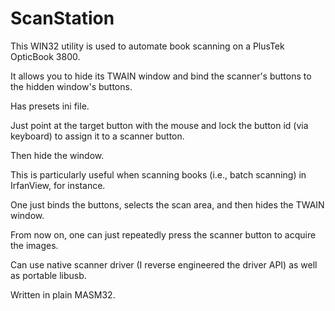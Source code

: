 # ScanStation

This WIN32 utility is used to automate book scanning on a PlusTek OpticBook 3800.

It allows you to hide its TWAIN window and bind the scanner's buttons to the hidden window's buttons.

Has presets ini file.

Just point at the target button with the mouse and lock the button id (via keyboard) to assign it to a scanner button.

Then hide the window.

This is particularly useful when scanning books (i.e., batch scanning) in IrfanView, for instance.

One just binds the buttons, selects the scan area, and then hides the TWAIN window.

From now on, one can just repeatedly press the scanner button to acquire the images.

Can use native scanner driver (I reverse engineered the driver API) as well as portable libusb.


Written in plain MASM32.

